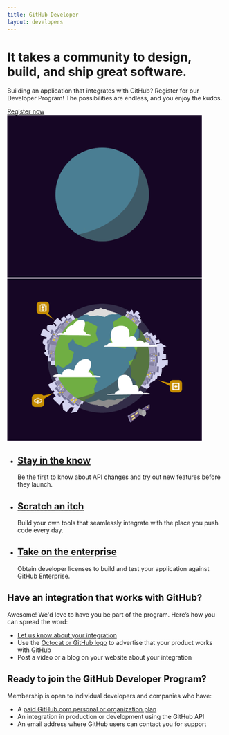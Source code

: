 ```yaml
---
title: GitHub Developer
layout: developers
---
```


<div class="feature dev-program">
  <div class="wrapper">
    <h1>It takes a community to design, build, and ship great software.</h1>
    <p class="intro">Building an application that integrates with GitHub? Register for our Developer Program! The possibilities are endless, and you enjoy the kudos.</p>
    <a href="https://github.com/developer/register" class="button">Register now</a>
  </div>
  <img src="/images/header-animation.gif" alt="GitHub Universe" class="earth" width="450" height="375">
  <img src="/images/header-animation-short-loop.gif" alt="GitHub Universe" class="earth earth-short-loop" width="450" height="375">
</div>

<div class="full-width-divider">
  <ul class="wrapper highlights">
    <li class="highlight-module">
      <a href="/changes/"><span class="mega-octicon octicon-broadcast"></span></a>
      <h2><a href="/changes/">Stay in the know</a></h2>
      <p>Be the first to know about API changes and try out new features before they launch.</p>
    </li>
    <li class="highlight-module">
      <a href="/v3/"><span class="mega-octicon octicon-light-bulb"></span></a>
      <h2><a href="/v3/">Scratch an itch</a></h2>
      <p>Build your own tools that seamlessly integrate with the place you push code every day.</p>
    </li>
    <li class="highlight-module">
      <a href="http://github.com/contact?form[subject]=Development+licenses"><span class="mega-octicon octicon-mark-github"></span></a>
      <h2><a href="http://github.com/contact?form[subject]=Development+licenses">Take on the enterprise</a></h2>
      <p>Obtain developer licenses to build and test your application against GitHub Enterprise.</p>
    </li>
  </ul>
</div>

<div class="wrapper clearfix">
  <div class="program-info-column">
    <span class="mega-octicon octicon-zap"></span>
    <h2>Have an integration that works with GitHub?</h2>
    <p>Awesome! We'd love to have you be part of the program. Here’s how you can spread the word:</p>
    <ul>
      <li><a href="https://github.com/contact?form[subject]=New+GitHub+Integration">Let us know about your integration</a></li>
      <li>Use the <a href="https://github.com/logos">Octocat or GitHub logo</a> to advertise that your product works with GitHub</li>
      <li>Post a video or a blog on your website about your integration</li>
    </ul>
  </div>

  <div class="program-info-column">
    <span class="mega-octicon octicon-person-add"></span>
    <h2>Ready to join the GitHub Developer Program?</h2>
    <p>Membership is open to individual developers and companies who have:</p>
    <ul>
      <li>A <a href="https://github.com/pricing">paid GitHub.com personal or organization plan</a></li>
      <li>An integration in production or development using the GitHub API</li>
      <li>An email address where GitHub users can contact you for support</li>
    </ul>
  </div>
</div>
